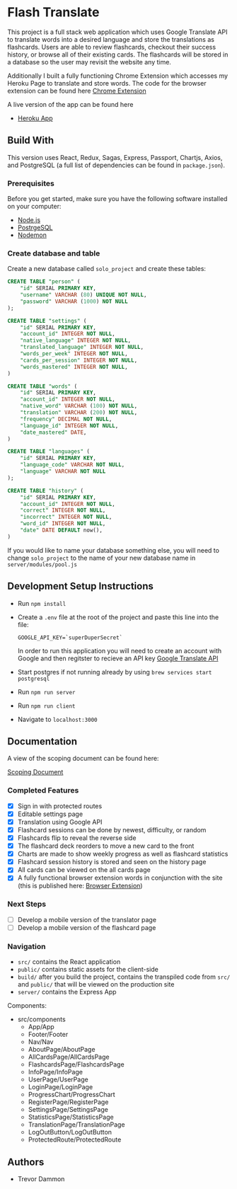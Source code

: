 # Flash Translate
This project is a full stack web application which uses Google Translate API to translate words into a desired language and store the translations as flashcards. Users are able to review flashcards, checkout their success history, or browse all of their existing cards. The flashcards will be stored in a database so the user may revisit the website any time.

Additionally I built a fully functioning Chrome Extension which accesses my Heroku Page to translate and store words. The code for the browser extension can be found here [Chrome Extension](https://github.com/tdammon/chromeExtensions)

A live version of the app can be found here 
- [Heroku App](https://evening-temple-42477.herokuapp.com)

## Build With
This version uses React, Redux, Sagas, Express, Passport, Chartjs, Axios, and PostgreSQL (a full list of dependencies can be found in `package.json`).

### Prerequisites

Before you get started, make sure you have the following software installed on your computer:

- [Node.js](https://nodejs.org/en/)
- [PostrgeSQL](https://www.postgresql.org/)
- [Nodemon](https://nodemon.io/)

### Create database and table

Create a new database called `solo_project` and create these tables:

```SQL
CREATE TABLE "person" (
    "id" SERIAL PRIMARY KEY,
    "username" VARCHAR (80) UNIQUE NOT NULL,
    "password" VARCHAR (1000) NOT NULL
);

CREATE TABLE "settings" (
    "id" SERIAL PRIMARY KEY,
    "account_id" INTEGER NOT NULL,
    "native_language" INTEGER NOT NULL,
    "translated_language" INTEGER NOT NULL,
    "words_per_week" INTEGER NOT NULL,
    "cards_per_session" INTEGER NOT NULL,
    "words_mastered" INTEGER NOT NULL,
)

CREATE TABLE "words" (
    "id" SERIAL PRIMARY KEY,
    "account_id" INTEGER NOT NULL,
    "native_word" VARCHAR (100) NOT NULL,
    "translation" VARCHAR (200) NOT NULL,
    "frequency" DECIMAL NOT NULL,
    "language_id" INTEGER NOT NULL,
    "date_mastered" DATE,
)

CREATE TABLE "languages" (
    "id" SERIAL PRIMARY KEY,
    "language_code" VARCHAR NOT NULL,
    "language" VARCHAR NOT NULL
);

CREATE TABLE "history" (
    "id" SERIAL PRIMARY KEY,
    "account_id" INTEGER NOT NULL,
    "correct" INTEGER NOT NULL,
    "incorrect" INTEGER NOT NULL,
    "word_id" INTEGER NOT NULL,
    "date" DATE DEFAULT now(),
)
```

If you would like to name your database something else, you will need to change `solo_project` to the name of your new database name in `server/modules/pool.js`

## Development Setup Instructions

* Run `npm install`
* Create a `.env` file at the root of the project and paste this line into the file:
    ```
    GOOGLE_API_KEY=`superDuperSecret`
    ```
    In order to run this application you will need to create an account with Google and then regitster to recieve an API key 
    [Google Translate API](https://cloud.google.com/translate/docs/apis)

* Start postgres if not running already by using `brew services start postgresql`
* Run `npm run server`
* Run `npm run client`
* Navigate to `localhost:3000`

## Documentation

A view of the scoping document can be found here:

[Scoping Document](https://docs.google.com/document/d/1tfVoXBBmusDtu8uYvCrqJfEyb6ZVApluVgLeF7Ixy0k/edit?usp=sharing)

### Completed Features

- [x] Sign in with protected routes
- [x] Editable settings page
- [x] Translation using Google API
- [x] Flashcard sessions can be done by newest, difficulty, or random
- [x] Flashcards flip to reveal the reverse side
- [x] The flashcard deck reorders to move a new card to the front
- [x] Charts are made to show weekly progress as well as flashcard statistics
- [x] Flashcard session history is stored and seen on the history page
- [x] All cards can be viewed on the all cards page
- [x] A fully functional browser extension words in conjunction with the site (this is published here: [Browser Extension](https://github.com/tdammon/chromeExtensions))

### Next Steps

- [ ] Develop a mobile version of the translator page
- [ ] Develop a mobile version of the flashcard page

### Navigation

* `src/` contains the React application
* `public/` contains static assets for the client-side
* `build/` after you build the project, contains the transpiled code from `src/` and `public/` that will be viewed on the production site
* `server/` contains the Express App


Components:

* src/components
  * App/App
  * Footer/Footer
  * Nav/Nav
  * AboutPage/AboutPage
  * AllCardsPage/AllCardsPage
  * FlashcardsPage/FlashcardsPage
  * InfoPage/InfoPage
  * UserPage/UserPage
  * LoginPage/LoginPage
  * ProgressChart/ProgressChart
  * RegisterPage/RegisterPage
  * SettingsPage/SettingsPage
  * StatisticsPage/StatisticsPage
  * TranslationPage/TranslationPage
  * LogOutButton/LogOutButton
  * ProtectedRoute/ProtectedRoute



## Authors

* Trevor Dammon
